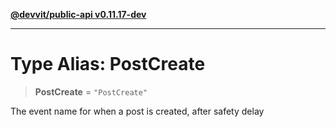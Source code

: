 [**@devvit/public-api v0.11.17-dev**](../README.md)

---

# Type Alias: PostCreate

> **PostCreate** = `"PostCreate"`

The event name for when a post is created, after safety delay
